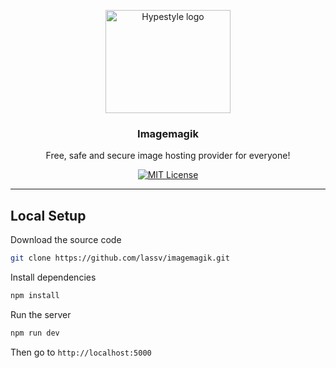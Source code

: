 <p align="center">
  <a href="https://imagemagik.herokuapp.com">
    <img src="https://imagemagik.herokuapp.com/uploads/darHJNtuKvSyU5f-upload.png" alt="Hypestyle logo" width="200" height="165">
  </a>
</p>

<h3 align="center">Imagemagik</h3>

<p align="center">
  Free, safe and secure image hosting provider for everyone!
  <br>

<div align="center">

[![MIT License](https://img.shields.io/apm/l/atomic-design-ui.svg?style=plastic)](https://github.com/lassev05/imagemagik/blob/master/LICENSE)

</div>

---

## Local Setup

Download the source code

```bash
git clone https://github.com/lassv/imagemagik.git
```

Install dependencies

```bash
npm install
```

Run the server

```bash
npm run dev
```

Then go to <code>http://localhost:5000</code>
